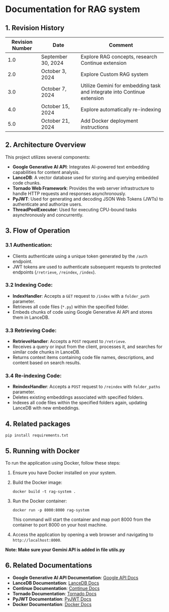 # Documentation for RAG system

## 1. Revision History

| Revision Number | Date           | Comment                                               |
|-----------------|----------------|-------------------------------------------------------|
| 1.0             | September 30, 2024 | Explore RAG concepts, research Continue extension     |
| 2.0             | October 3, 2024 | Explore Custom RAG system                             |
| 3.0             | October 7, 2024 | Utilize Gemini for embedding task and integrate into Continue extension |
| 4.0             | October 15, 2024 | Explore automatically re-indexing                      |
| 5.0             | October 21, 2024 | Add Docker deployment instructions                     |

## 2. Architecture Overview

This project utilizes several components:

- **Google Generative AI API**: Integrates AI-powered text embedding capabilities for content analysis.
- **LanceDB**: A vector database used for storing and querying embedded code chunks.
- **Tornado Web Framework**: Provides the web server infrastructure to handle HTTP requests and responses asynchronously.
- **PyJWT**: Used for generating and decoding JSON Web Tokens (JWTs) to authenticate and authorize users.
- **ThreadPoolExecutor**: Used for executing CPU-bound tasks asynchronously and concurrently.

## 3. Flow of Operation

### 3.1 **Authentication**:
   - Clients authenticate using a unique token generated by the `/auth` endpoint.
   - JWT tokens are used to authenticate subsequent requests to protected endpoints (`/retrieve`, `/reindex`, `/index`).

### 3.2 **Indexing Code**:
   - **IndexHandler**: Accepts a `GET` request to `/index` with a `folder_path` parameter.
   - Retrieves all code files (`*.py`) within the specified folder.
   - Embeds chunks of code using Google Generative AI API and stores them in LanceDB.

### 3.3 **Retrieving Code**:
   - **RetrieveHandler**: Accepts a `POST` request to `/retrieve`.
   - Receives a query or input from the client, processes it, and searches for similar code chunks in LanceDB.
   - Returns context items containing code file names, descriptions, and content based on search results.

### 3.4 **Re-indexing Code**:
   - **ReindexHandler**: Accepts a `POST` request to `/reindex` with `folder_paths` parameter.
   - Deletes existing embeddings associated with specified folders.
   - Indexes all code files within the specified folders again, updating LanceDB with new embeddings.

## 4. Related packages
```
pip install requirements.txt
```

## 5. Running with Docker

To run the application using Docker, follow these steps:

1. Ensure you have Docker installed on your system.

2. Build the Docker image:
   ```
   docker build -t rag-system .
   ```

3. Run the Docker container:
   ```
   docker run -p 8000:8000 rag-system
   ```

   This command will start the container and map port 8000 from the container to port 8000 on your host machine.

4. Access the application by opening a web browser and navigating to `http://localhost:8000`.

**Note: Make sure your Gemini API is added in file utils.py**

## 6. Related Documentations

- **Google Generative AI API Documentation**: [Google API Docs](https://developers.google.com/docs/api/reference/rest)
- **LanceDB Documentation**: [LanceDB Docs](https://lancedb.github.io/lancedb/)
- **Continue Documentation**: [Continue Docs](https://docs.continue.dev/customize/tutorials/custom-code-rag)
- **Tornado Documentation**: [Tornado Docs](https://www.tornadoweb.org/en/stable/index.html)
- **PyJWT Documentation**: [PyJWT Docs](https://pyjwt.readthedocs.io/en/stable/)
- **Docker Documentation**: [Docker Docs](https://docs.docker.com/)